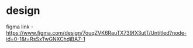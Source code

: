 # design

 figma link - https://www.figma.com/design/7ouqZVK6RauTX739fX3utT/Untitled?node-id=0-1&t=RsSxTwGNXChdjBA7-1

